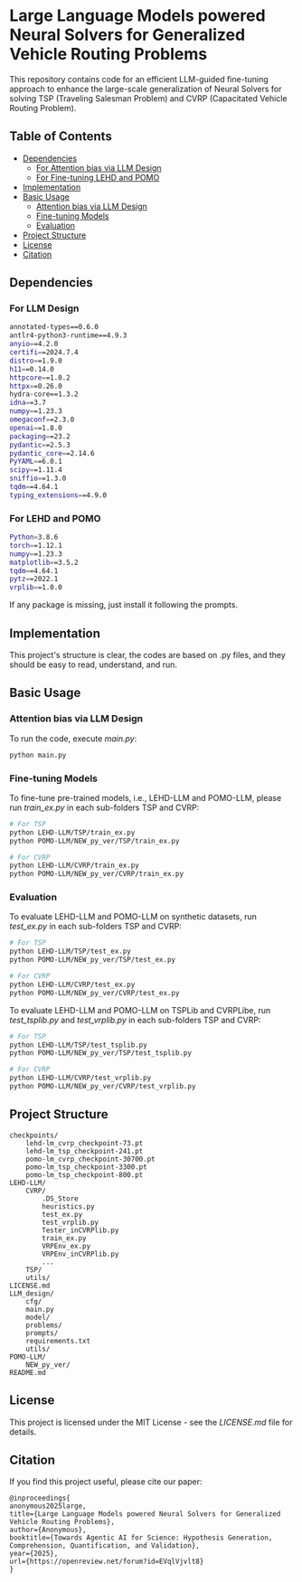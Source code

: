 # Large Language Models powered Neural Solvers for Generalized Vehicle Routing Problems

This repository contains code for an efficient LLM-guided fine-tuning approach to enhance the large-scale generalization of Neural Solvers for solving TSP (Traveling Salesman Problem) and CVRP (Capacitated Vehicle Routing Problem).

## Table of Contents
- [Dependencies](#dependencies)
  - [For Attention bias via LLM Design](#for-attention-bias-via-llm-design)
  - [For Fine-tuning LEHD and POMO](#for-fine-tuning-lehd-and-pomo)
- [Implementation](#implementation)
- [Basic Usage](#basic-usage)
  - [Attention bias via LLM Design](#attention-bias-via-llm-design)
  - [Fine-tuning Models](#fine-tuning-models)
  - [Evaluation](#evaluation)
- [Project Structure](#project-structure)
- [License](#license)
- [Citation](#citation)

## Dependencies

### For LLM Design
```bash
annotated-types==0.6.0
antlr4-python3-runtime==4.9.3
anyio==4.2.0
certifi==2024.7.4
distro==1.9.0
h11==0.14.0
httpcore==1.0.2
httpx==0.26.0
hydra-core==1.3.2
idna==3.7
numpy==1.23.3
omegaconf==2.3.0
openai==1.8.0
packaging==23.2
pydantic==2.5.3
pydantic_core==2.14.6
PyYAML==6.0.1
scipy==1.11.4
sniffio==1.3.0
tqdm==4.64.1
typing_extensions==4.9.0
```

### For LEHD and POMO
```bash
Python=3.8.6
torch==1.12.1
numpy==1.23.3
matplotlib==3.5.2
tqdm==4.64.1
pytz==2022.1
vrplib==1.0.0
```

If any package is missing, just install it following the prompts.

## Implementation

This project's structure is clear, the codes are based on .py files, and they should be easy to read, understand, and run.

## Basic Usage

### Attention bias via LLM Design

To run the code, execute *main.py*:
```bash
python main.py
```

### Fine-tuning Models

To fine-tune pre-trained models, i.e., LEHD-LLM and POMO-LLM, please run *train_ex.py* in each sub-folders TSP and CVRP:
```bash
# For TSP
python LEHD-LLM/TSP/train_ex.py
python POMO-LLM/NEW_py_ver/TSP/train_ex.py

# For CVRP
python LEHD-LLM/CVRP/train_ex.py
python POMO-LLM/NEW_py_ver/CVRP/train_ex.py
```


### Evaluation

To evaluate LEHD-LLM and POMO-LLM on synthetic datasets, run *test_ex.py* in each sub-folders TSP and CVRP:
```bash
# For TSP
python LEHD-LLM/TSP/test_ex.py
python POMO-LLM/NEW_py_ver/TSP/test_ex.py

# For CVRP
python LEHD-LLM/CVRP/test_ex.py
python POMO-LLM/NEW_py_ver/CVRP/test_ex.py
```

To evaluate LEHD-LLM and POMO-LLM on TSPLib and CVRPLibe, run *test_tsplib.py* and *test_vrplib.py* in each sub-folders TSP and CVRP:
```bash
# For TSP
python LEHD-LLM/TSP/test_tsplib.py
python POMO-LLM/NEW_py_ver/TSP/test_tsplib.py

# For CVRP
python LEHD-LLM/CVRP/test_vrplib.py
python POMO-LLM/NEW_py_ver/CVRP/test_vrplib.py
```

## Project Structure

```
checkpoints/
    lehd-lm_cvrp_checkpoint-73.pt
    lehd-lm_tsp_checkpoint-241.pt
    pomo-lm_cvrp_checkpoint-30700.pt
    pomo-lm_tsp_checkpoint-3300.pt
    pomo-lm_tsp_checkpoint-800.pt
LEHD-LLM/
    CVRP/
        .DS_Store
        heuristics.py
        test_ex.py
        test_vrplib.py
        Tester_inCVRPlib.py
        train_ex.py
        VRPEnv_ex.py
        VRPEnv_inCVRPlib.py
        ...
    TSP/
    utils/
LICENSE.md
LLM_design/
    cfg/
    main.py
    model/
    problems/
    prompts/
    requirements.txt
    utils/
POMO-LLM/
    NEW_py_ver/
README.md
```

## License
This project is licensed under the MIT License - see the *LICENSE.md* file for details.

## Citation
If you find this project useful, please cite our paper:
```
@inproceedings{
anonymous2025large,
title={Large Language Models powered Neural Solvers for Generalized Vehicle Routing Problems},
author={Anonymous},
booktitle={Towards Agentic AI for Science: Hypothesis Generation, Comprehension, Quantification, and Validation},
year={2025},
url={https://openreview.net/forum?id=EVqlVjvlt8}
}
```
